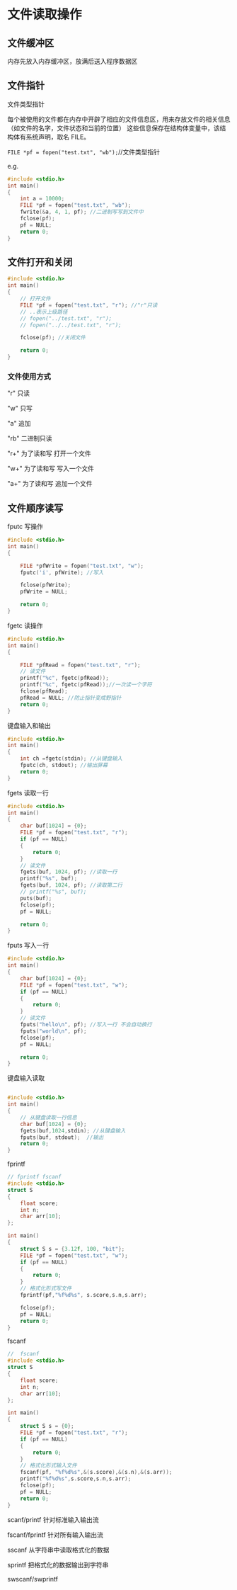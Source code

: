 # 文件读取操作

## 文件缓冲区

内存先放入内存缓冲区，放满后送入程序数据区

## 文件指针

文件类型指针

每个被使用的文件都在内存中开辟了相应的文件信息区，用来存放文件的相关信息（如文件的名字，文件状态和当前的位置）
这些信息保存在结构体变量中，该结构体有系统声明，取名 FILE。

`FILE *pf = fopen("test.txt", "wb");`//文件类型指针

e.g.

```C
#include <stdio.h>
int main()
{
    int a = 10000;
    FILE *pf = fopen("test.txt", "wb");
    fwrite(&a, 4, 1, pf); //二进制写写到文件中
    fclose(pf);
    pf = NULL;
    return 0;
}
```

## 文件打开和关闭

```C
#include <stdio.h>
int main()
{
    // 打开文件
    FILE *pf = fopen("test.txt", "r"); //"r"只读
    // ..表示上级路径
    // fopen("../test.txt", "r");
    // fopen("../../test.txt", "r");

    fclose(pf); //关闭文件

    return 0;
}
```

### 文件使用方式

"r" 只读

"w" 只写

"a" 追加

"rb" 二进制只读

"r+" 为了读和写 打开一个文件

"w+" 为了读和写 写入一个文件

"a+" 为了读和写 追加一个文件

## 文件顺序读写

fputc 写操作

```C
#include <stdio.h>
int main()
{

    FILE *pfWrite = fopen("test.txt", "w");
    fputc('i', pfWrite); //写入

    fclose(pfWrite);
    pfWrite = NULL;

    return 0;
}

```

fgetc 读操作

```C
#include <stdio.h>
int main()
{

    FILE *pfRead = fopen("test.txt", "r");
    // 读文件
    printf("%c", fgetc(pfRead));
    printf("%c", fgetc(pfRead));//一次读一个字符
    fclose(pfRead);
    pfRead = NULL; //防止指针变成野指针
    return 0;
}

```

键盘输入和输出

```C
#include <stdio.h>
int main()
{
    int ch =fgetc(stdin); //从键盘输入
    fputc(ch, stdout); //输出屏幕
    return 0;
}
```

fgets 读取一行

```C
#include <stdio.h>
int main()
{
    char buf[1024] = {0};
    FILE *pf = fopen("test.txt", "r");
    if (pf == NULL)
    {
        return 0;
    }
    // 读文件
    fgets(buf, 1024, pf); //读取一行
    printf("%s", buf);
    fgets(buf, 1024, pf); //读取第二行
    // printf("%s", buf);
    puts(buf);
    fclose(pf);
    pf = NULL;

    return 0;
}
```

fputs 写入一行

```C
#include <stdio.h>
int main()
{
    char buf[1024] = {0};
    FILE *pf = fopen("test.txt", "w");
    if (pf == NULL)
    {
        return 0;
    }
    // 读文件
    fputs("hello\n", pf); //写入一行 不会自动换行
    fputs("world\n", pf);
    fclose(pf);
    pf = NULL;

    return 0;
}
```

键盘输入读取

```C

#include <stdio.h>
int main()
{
    // 从键盘读取一行信息
    char buf[1024] = {0};
    fgets(buf,1024,stdin); //从键盘输入
    fputs(buf, stdout);  //输出
    return 0;
}
```

fprintf

```C
// fprintf fscanf
#include <stdio.h>
struct S
{
    float score;
    int n;
    char arr[10];
};

int main()
{
    struct S s = {3.12f, 100, "bit"};
    FILE *pf = fopen("test.txt", "w");
    if (pf == NULL)
    {
        return 0;
    }
    // 格式化形式写文件
    fprintf(pf,"%f%d%s", s.score,s.n,s.arr);

    fclose(pf);
    pf = NULL;
    return 0;
}
```

fscanf

```C
//  fscanf
#include <stdio.h>
struct S
{
    float score;
    int n;
    char arr[10];
};

int main()
{
    struct S s = {0};
    FILE *pf = fopen("test.txt", "r");
    if (pf == NULL)
    {
        return 0;
    }
    // 格式化形式输入文件
    fscanf(pf, "%f%d%s",&(s.score),&(s.n),&(s.arr));
    printf("%f%d%s",s.score,s.n,s.arr);
    fclose(pf);
    pf = NULL;
    return 0;
}
```

scanf/printf 针对标准输入输出流

fscanf/fprintf 针对所有输入输出流

sscanf 从字符串中读取格式化的数据

sprintf 把格式化的数据输出到字符串

swscanf/swprintf  
